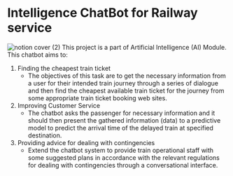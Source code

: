 # Intelligence ChatBot for Railway service
![notion cover (2)](https://github.com/user-attachments/assets/b79f674a-d69c-49ec-bd5d-73c211830068)
This project is a part of Artificial Intelligence (AI) Module.
This chatbot aims to:
1. Finding the cheapest train ticket
   - The objectives of this task are to get the necessary information from a user for their intended train journey through a series of dialogue and then find the cheapest available train ticket for the journey from some appropriate train ticket booking web sites.
2. Improving Customer Service
   - The chatbot asks the passenger for necessary information and it should then present the gathered information (data) to a predictive model to predict the arrival time of the delayed train at specified destination.
3. Providing advice for dealing with contingencies
   - Extend the chatbot system to provide train operational staff with some suggested plans in accordance with the relevant regulations for dealing with contingencies through a conversational interface.

